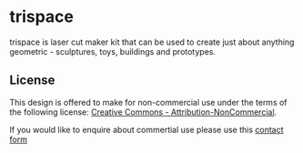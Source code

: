 # trispace
trispace is laser cut maker kit that can be used to create just about anything geometric - sculptures, toys, buildings and prototypes.


## License 

This design is offered to make for non-commercial use under the terms of the following license: 
[Creative Commons - Attribution-NonCommercial](https://creativecommons.org/licenses/by-nc/4.0/).

If you would like to enquire about commertial use please use this [contact form](http://opendesignschool.co.uk/contact/)

